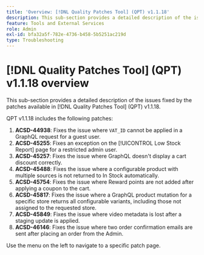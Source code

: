 ```yaml
---
title: 'Overview: [!DNL Quality Patches Tool] (QPT) v1.1.18'
description: This sub-section provides a detailed description of the issues fixed by the patches available in [!DNL Quality Patches Tool] (QPT) v1.1.18.
feature: Tools and External Services
role: Admin
exl-id: bfa32a5f-782e-4736-b458-5b5251ac219d
type: Troubleshooting
---
```

# [!DNL Quality Patches Tool] (QPT) v1.1.18 overview

This sub-section provides a detailed description of the issues fixed by the patches available in [!DNL Quality Patches Tool] (QPT) v1.1.18.

QPT v1.1.18 includes the following patches:

1. **ACSD-44938**: Fixes the issue where `VAT_ID` cannot be applied in a GraphQL request for a guest user.
1. **ACSD-45255**: Fixes an exception on the [!UICONTROL Low Stock Report] page for a restricted admin user.
1. **ACSD-45257**: Fixes the issue where GraphQL doesn't display a cart discount correctly.
1. **ACSD-45488**: Fixes the issue where a configurable product with multiple sources is not returned to In Stock automatically.
1. **ACSD-45754**: Fixes the issue where Reward points are not added after applying a coupon to the cart.
1. **ACSD-45817**: Fixes the issue where a GraphQL product mutation for a specific store returns all configurable variants, including those not assigned to the requested store.
1. **ACSD-45849**: Fixes the issue where video metadata is lost after a staging update is applied.
1. **ACSD-46146**: Fixes the issue where two order confirmation emails are sent after placing an order from the Admin.

Use the menu on the left to navigate to a specific patch page.
